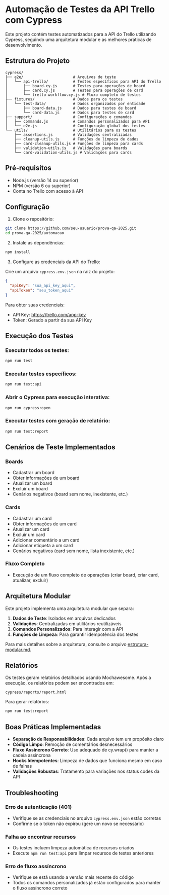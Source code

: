 # Automação de Testes da API Trello com Cypress

Este projeto contém testes automatizados para a API do Trello utilizando Cypress, seguindo uma arquitetura modular e as melhores práticas de desenvolvimento.

## Estrutura do Projeto

```
cypress/
├── e2e/                      # Arquivos de teste
│   └── api-trello/           # Testes específicos para API do Trello
│       ├── board.cy.js       # Testes para operações de board
│       ├── card.cy.js        # Testes para operações de card
│       └── trello-workflow.cy.js # Fluxo completo de testes
├── fixtures/                 # Dados para os testes
│   └── test-data/            # Dados organizados por entidade
│       ├── board-data.js     # Dados para testes de board
│       └── card-data.js      # Dados para testes de card
├── support/                  # Configurações e comandos
│   ├── commands.js           # Comandos personalizados para API
│   └── e2e.js                # Configuração global dos testes
└── utils/                    # Utilitários para os testes
    ├── assertions.js         # Validações centralizadas
    ├── cleanup-utils.js      # Funções de limpeza de dados
    ├── card-cleanup-utils.js # Funções de limpeza para cards
    ├── validation-utils.js   # Validações para boards
    └── card-validation-utils.js # Validações para cards
```

## Pré-requisitos

- Node.js (versão 14 ou superior)
- NPM (versão 6 ou superior)
- Conta no Trello com acesso à API

## Configuração

1. Clone o repositório:
```bash
git clone https://github.com/seu-usuario/prova-qa-2025.git
cd prova-qa-2025/automacao
```

2. Instale as dependências:
```bash
npm install
```

3. Configure as credenciais da API do Trello:

Crie um arquivo `cypress.env.json` na raiz do projeto:
```json
{
  "apiKey": "sua_api_key_aqui",
  "apiToken": "seu_token_aqui"
}
```

Para obter suas credenciais:
- API Key: https://trello.com/app-key
- Token: Gerado a partir da sua API Key

## Execução dos Testes

### Executar todos os testes:
```bash
npm run test
```

### Executar testes específicos:
```bash
npm run test:api
```

### Abrir o Cypress para execução interativa:
```bash
npm run cypress:open
```

### Executar testes com geração de relatório:
```bash
npm run test:report
```

## Cenários de Teste Implementados

### Boards
- Cadastrar um board
- Obter informações de um board
- Atualizar um board
- Excluir um board
- Cenários negativos (board sem nome, inexistente, etc.)

### Cards
- Cadastrar um card
- Obter informações de um card
- Atualizar um card
- Excluir um card
- Adicionar comentário a um card
- Adicionar etiqueta a um card
- Cenários negativos (card sem nome, lista inexistente, etc.)

### Fluxo Completo
- Execução de um fluxo completo de operações (criar board, criar card, atualizar, excluir)

## Arquitetura Modular

Este projeto implementa uma arquitetura modular que separa:

1. **Dados de Teste**: Isolados em arquivos dedicados
2. **Validações**: Centralizadas em utilitários reutilizáveis
3. **Comandos Personalizados**: Para interagir com a API
4. **Funções de Limpeza**: Para garantir idempotência dos testes

Para mais detalhes sobre a arquitetura, consulte o arquivo [estrutura-modular.md](./docs/estrutura-modular.md).

## Relatórios

Os testes geram relatórios detalhados usando Mochawesome. Após a execução, os relatórios podem ser encontrados em:
```
cypress/reports/report.html
```

Para gerar relatórios:
```bash
npm run test:report
```

## Boas Práticas Implementadas

- **Separação de Responsabilidades**: Cada arquivo tem um propósito claro
- **Código Limpo**: Remoção de comentários desnecessários
- **Fluxo Assíncrono Correto**: Uso adequado de cy.wrap() para manter a cadeia assíncrona
- **Hooks Idempotentes**: Limpeza de dados que funciona mesmo em caso de falhas
- **Validações Robustas**: Tratamento para variações nos status codes da API

## Troubleshooting

### Erro de autenticação (401)
- Verifique se as credenciais no arquivo `cypress.env.json` estão corretas
- Confirme se o token não expirou (gere um novo se necessário)

### Falha ao encontrar recursos
- Os testes incluem limpeza automática de recursos criados
- Execute `npm run test:api` para limpar recursos de testes anteriores

### Erro de fluxo assíncrono
- Verifique se está usando a versão mais recente do código
- Todos os comandos personalizados já estão configurados para manter o fluxo assíncrono correto

